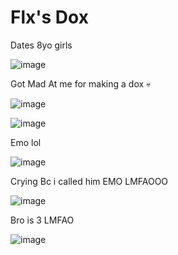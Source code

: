 <h1>Flx's Dox</h1>


Dates 8yo girls

![image](https://user-images.githubusercontent.com/98287650/231044341-acc6d030-d99d-4fee-b0b8-f58383cbc42f.png)


Got Mad At me for making a dox 💀

![image](https://user-images.githubusercontent.com/98287650/231044202-1d1357f6-cd3a-4c19-9229-8c23711b9ef7.png)

![image](https://user-images.githubusercontent.com/98287650/231044146-238b101e-c6b2-4427-a958-a4f7be7e2b01.png)

Emo lol

![image](https://user-images.githubusercontent.com/98287650/231044612-326da894-912a-4d6f-b94a-91e99591cb01.png)

Crying Bc i called him EMO LMFAOOO

![image](https://user-images.githubusercontent.com/98287650/231044876-a3a3852d-b724-4a97-8f41-7a0364abeb6a.png)

Bro is 3 LMFAO

![image](https://user-images.githubusercontent.com/98287650/231045220-ef1d0119-c1a9-46f4-bf10-1483a3b22dd7.png)

